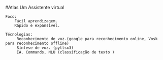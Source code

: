 #Atlas
    Um Assistente virtual 

    Foco:
        Fácil aprendizagem.
        Rápido e expansível.

    Técnologias:
         Reconhecimento de voz.(google para reconhecimento online, Vosk para reconhecimento offline)
         Síntese de voz. (pyttsx3)
         IA. Commands, NLU (classificação de texto )